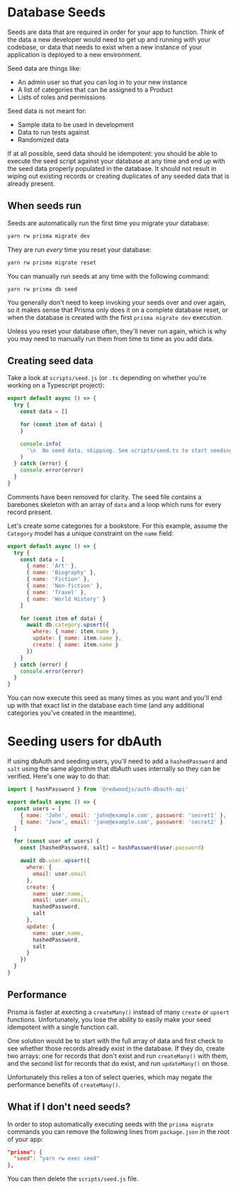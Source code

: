 # Database Seeds

Seeds are data that are required in order for your app to function. Think of
the data a new developer would need to get up and running with your codebase, or
data that needs to exist when a new instance of your application is deployed to
a new environment.

Seed data are things like:

* An admin user so that you can log in to your new instance
* A list of categories that can be assigned to a Product
* Lists of roles and permissions

Seed data is not meant for:

* Sample data to be used in development
* Data to run tests against
* Randomized data

If at all possible, seed data should be idempotent: you should be able to
execute the seed script against your database at any time and end up with the
seed data properly populated in the database. It should not result in wiping
out existing records or creating duplicates of any seeded data that is already
present.

## When seeds run

Seeds are automatically run the first time you migrate your database:

```bash
yarn rw prisma migrate dev
```

They are run *every* time you reset your database:

```bash
yarn rw prisma migrate reset
```

You can manually run seeds at any time with the following command:

```
yarn rw prisma db seed
```

You generally don't need to keep invoking your seeds over and over again, so it
makes sense that Prisma only does it on a complete database reset, or when the
database is created with the first `prisma migrate dev` execution.

Unless you reset your database often, they'll never run again, which is why you
may need to manually run them from time to time as you add data.

## Creating seed data

Take a look at `scripts/seed.js` (or `.ts` depending on whether you're working
on a Typescript project):

```javascript
export default async () => {
  try {
    const data = []

    for (const item of data) {
    }

    console.info(
      '\n  No seed data, skipping. See scripts/seed.ts to start seeding your database!\n'
    )
  } catch (error) {
    console.error(error)
  }
}
```

Comments have been removed for clarity. The seed file contains a barebones
skeleton with an array of `data` and a loop which runs for every record present.

Let's create some categories for a bookstore. For this example, assume the
`Category` model has a unique constraint on the `name` field:

```javascript
export default async () => {
  try {
    const data = [
      { name: 'Art' },
      { name: 'Biography' },
      { name: 'Fiction' },
      { name: 'Non-fiction' },
      { name: 'Travel' },
      { name: 'World History' }
    ]

    for (const item of data) {
      await db.category.upsert({ 
        where: { name: item.name },
        update: { name: item.name },
        create: { name: item.name } 
      })
    }
  } catch (error) {
    console.error(error)
  }
}
```

You can now execute this seed as many times as you want and you'll end up with
that exact list in the database each time (and any additional categories you've
created in the meantime).

# Seeding users for dbAuth

If using dbAuth and seeding users, you'll need to add a `hashedPassword` and
`salt` using the same algorithm that dbAuth uses internally so they can be
verified. Here's one way to do that:

```javascript
import { hashPassword } from '@redwoodjs/auth-dbauth-api'

export default async () => {
  const users = [
    { name: 'John', email: 'john@example.com', password: 'secret1' },
    { name: 'Jane', email: 'jane@example.com', password: 'secret2' }
  ]

  for (const user of users) {
    const [hashedPassword, salt] = hashPassword(user.password)

    await db.user.upsert({
      where: { 
        email: user.email 
      },
      create: { 
        name: user.name,
        email: user.email,
        hashedPassword,
        salt
      },
      update: {
        name: user.name,
        hashedPassword,
        salt
      }
    })
  }
}
```

## Performance

Prisma is faster at execting a `createMany()` instead of many `create` or
`upsert` functions. Unfortunately, you lose the ability to easily make your seed
idempotent with a single function call.

One solution would be to start with the full array of data and first check to
see whether those records already exist in the database. If they do, create two
arrays: one for records that don't exist and run `createMany()` with them, and
the second list for records that do exist, and run `updateMany()` on those.

Unfortunately this relies a ton of select queries, which may negate the
performance benefits of `createMany()`.

## What if I don't need seeds?

In order to stop automatically executing seeds with the `prisma migrate`
commands you can remove the following lines from `package.json` in the root of
your app:

```json
"prisma": {
  "seed": "yarn rw exec seed"
},
```

You can then delete the `scripts/seed.js` file.
